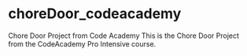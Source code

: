 # choreDoor_codeacademy
Chore Door Project from Code Academy
This is the Chore Door Project from the CodeAcademy Pro Intensive course.
